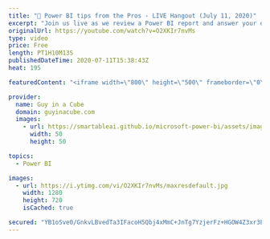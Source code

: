 ```yaml
---
title: "🔴 Power BI tips from the Pros - LIVE Hangout (July 11, 2020)"
excerpt: "Join us live as we review a Power BI report and answer your questions about Power BI!  📢 Become a member: https://guyinacu.be/membership   *******************  Want to take your Power BI skills to the next level? We have training courses available to help you with your journey.  🎓 Guy in a Cube courses:"
originalUrl: https://youtube.com/watch?v=O2XKIr7nvMs
type: video
price: Free
length: PT1H10M13S
publishedDateTime: 2020-07-11T15:38:43Z
heat: 195

featuredContent: "<iframe width=\"800\" height=\"500\" frameborder=\"0\" src=\"https://www.youtube.com/embed/O2XKIr7nvMs\" allow=\"accelerometer; autoplay; encrypted-media; gyroscope; picture-in-picture\" allowfullscreen></iframe>"

provider:
  name: Guy in a Cube
  domain: guyinacube.com
  images:
    - url: https://smartableai.github.io/microsoft-power-bi/assets/images/organizations/guyinacube.com-50x50.jpg
      width: 50
      height: 50

topics:
  - Power BI

images:
  - url: https://i.ytimg.com/vi/O2XKIr7nvMs/maxresdefault.jpg
    width: 1280
    height: 720
    isCached: true

secured: "YB1oSve0/GnkvLBvedTa3IFacoH5Qbj4xMmC+JnTg7YzjerFz+HGOW4Z3xr3EuQg0fuhWBl/2Jq31aIW4yazmWE8lIM9W+1yfldJVmI9G6L8f9HrqwwcR50wUIR+eKg/BVfv16r1GxcNWRjcsDu311selFA2raPJs1/HztND4B6aErSslPT8nGmB1/Mdm3Y66Fci4r5AWmQWXFvwcg65qqA4Wj1Kq1bx6EWeAFmghgG3vsTqS2tBLsJ2C768fjaZgISSquvOuKha7mal/4vaNT6cp795VgOuDIIA6HgMkGsQADouvH2DsHE+FMpsI/wF8ma8r+KvZT2XA+Cp8xRn5KGmH9PIkohiiISMUrokyGE=;IaP6CZSacMFj+gsY6bQvjg=="
---
```


